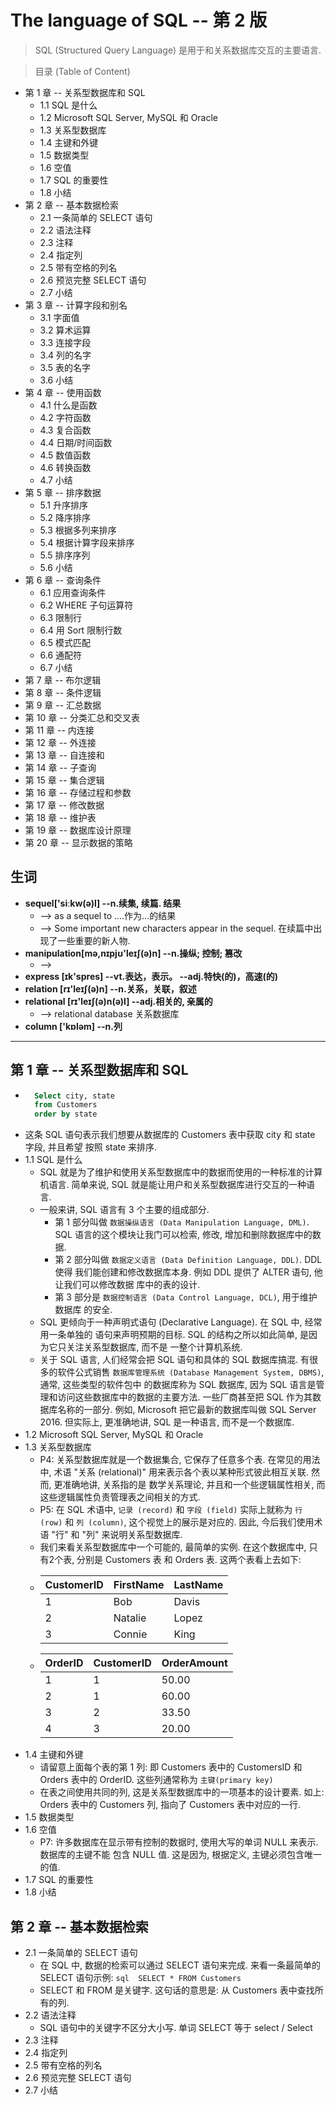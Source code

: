 # The language of SQL -- 第 2 版
> SQL (Structured Query Language) 是用于和关系数据库交互的主要语言.

> 目录 (Table of Content)
- 第 1 章 -- 关系型数据库和 SQL
    + 1.1 SQL 是什么
    + 1.2 Microsoft SQL Server, MySQL 和 Oracle 
    + 1.3 关系型数据库
    + 1.4 主键和外键
    + 1.5 数据类型
    + 1.6 空值
    + 1.7 SQL 的重要性
    + 1.8 小结
- 第 2 章 -- 基本数据检索
    + 2.1 一条简单的 SELECT 语句
    + 2.2 语法注释
    + 2.3 注释
    + 2.4 指定列
    + 2.5 带有空格的列名
    + 2.6 预览完整 SELECT 语句
    + 2.7 小结
- 第 3 章 -- 计算字段和别名
    + 3.1 字面值
    + 3.2 算术运算
    + 3.3 连接字段
    + 3.4 列的名字
    + 3.5 表的名字
    + 3.6 小结
- 第 4 章 -- 使用函数
    + 4.1 什么是函数
    + 4.2 字符函数
    + 4.3 复合函数
    + 4.4 日期/时间函数
    + 4.5 数值函数
    + 4.6 转换函数
    + 4.7 小结
- 第 5 章 -- 排序数据
    + 5.1 升序排序
    + 5.2 降序排序
    + 5.3 根据多列来排序
    + 5.4 根据计算字段来排序
    + 5.5 排序序列
    + 5.6 小结
- 第 6 章 -- 查询条件
    + 6.1 应用查询条件
    + 6.2 WHERE 子句运算符
    + 6.3 限制行
    + 6.4 用 Sort 限制行数
    + 6.5 模式匹配
    + 6.6 通配符
    + 6.7 小结
- 第 7 章 -- 布尔逻辑
- 第 8 章 -- 条件逻辑
- 第 9 章 -- 汇总数据
- 第 10 章 -- 分类汇总和交叉表
- 第 11 章 -- 内连接
- 第 12 章 -- 外连接
- 第 13 章 -- 自连接和
- 第 14 章 -- 子查询
- 第 15 章 -- 集合逻辑
- 第 16 章 -- 存储过程和参数
- 第 17 章 -- 修改数据
- 第 18 章 -- 维护表
- 第 19 章 -- 数据库设计原理
- 第 20 章 -- 显示数据的策略


## 生词
- **sequel['siːkw(ə)l] --n.续集, 续篇. 结果**
    + --> as a sequel to  ....作为...的结果 
    + --> Some important new characters appear in the sequel.
        在续篇中出现了一些重要的新人物.
- **manipulation[mə,nɪpjʊ'leɪʃ(ə)n] --n.操纵; 控制; 篡改**
    + --> 
- **express [ɪk'spres] --vt.表达，表示。 --adj.特快(的)，高速(的)**
- **relation [rɪ'leɪʃ(ə)n] --n.关系，关联，叙述**
- **relational [rɪ'leɪʃ(ə)n(ə)l] --adj.相关的, 亲属的**
    + --> relational database 关系数据库
- **column ['kɒləm] --n.列**
---

## 第 1 章 -- 关系型数据库和 SQL
- ```sql 
    Select city, state
    from Customers
    order by state
  ```
- 这条 SQL 语句表示我们想要从数据库的 Customers 表中获取 city 和 state 字段, 并且希望
  按照 state 来排序.   
- 1.1 SQL 是什么
    + SQL 就是为了维护和使用关系型数据库中的数据而使用的一种标准的计算机语言. 简单来说, 
      SQL 就是能让用户和关系型数据库进行交互的一种语言. 
    + 一般来讲, SQL 语言有 3 个主要的组成部分. 
        - 第 1 部分叫做 `数据操纵语言 (Data Manipulation Language, DML)`. SQL 
          语言的这个模块让我门可以检索, 修改, 增加和删除数据库中的数据. 
        - 第 2 部分叫做 `数据定义语言 (Data Definition Language, DDL)`. DDL 使得
          我们能创建和修改数据库本身. 例如 DDL 提供了 ALTER 语句, 他让我们可以修改数据
          库中的表的设计.
        - 第 3 部分是 `数据控制语言 (Data Control Language, DCL)`, 用于维护数据库
          的安全.  
    + SQL 更倾向于一种声明式语句 (Declarative Language). 在 SQL 中, 经常用一条单独的
      语句来声明预期的目标. SQL 的结构之所以如此简单, 是因为它只关注关系型数据库, 而不是
      一整个计算机系统.
    + 关于 SQL 语言, 人们经常会把 SQL 语句和具体的 SQL 数据库搞混. 有很多的软件公式销售
      `数据库管理系统 (Database Management System, DBMS)`, 通常, 这些类型的软件包中
      的数据库称为 SQL 数据库, 因为 SQL 语言是管理和访问这些数据库中的数据的主要方法. 
      一些厂商甚至把 SQL 作为其数据库名称的一部分. 例如, Microsoft 把它最新的数据库叫做
      SQL Server 2016. 但实际上, 更准确地讲, SQL 是一种语言, 而不是一个数据库. 
- 1.2 Microsoft SQL Server, MySQL 和 Oracle 
- 1.3 关系型数据库
    + P4: 关系型数据库就是一个数据集合, 它保存了任意多个表. 在常见的用法中, 术语 "关系
      (relational)" 用来表示各个表以某种形式彼此相互关联. 然而, 更准确地讲, 关系指的是
      数学关系理论, 并且和一个些逻辑属性相关, 而这些逻辑属性负责管理表之间相关的方式.
    + P5: 在 SQL 术语中, `记录 (record)` 和 `字段 (field)` 实际上就称为 `行 (row)`
      和 `列 (column)`, 这个视觉上的展示是对应的. 因此, 今后我们使用术语 "行" 和 "列" 
      来说明关系型数据库.
    + 我们来看关系型数据库中一个可能的, 最简单的实例. 在这个数据库中, 只有2个表, 分别是
      Customers 表 和 Orders 表. 这两个表看上去如下:  
    + |CustomerID|FirstName|LastName|
      |:---|:---|:---|
      |1|Bob|Davis|  
      |2|Natalie|Lopez|  
      |3|Connie|King| 
    + |OrderID|CustomerID|OrderAmount|
      |:---|:---|:---|
      |1|1|50.00|  
      |2|1|60.00|  
      |3|2|33.50|  
      |4|3|20.00|  
- 1.4 主键和外键
    + 请留意上面每个表的第 1 列: 即 Customers 表中的 CustomersID 和 Orders 表中的 
      OrderID. 这些列通常称为 `主键(primary key)`
    + 在表之间使用共同的列, 这是关系型数据库中的一项基本的设计要素. 如上: Orders 表中的 
      Customers 列, 指向了 Customers 表中对应的一行.  
- 1.5 数据类型
- 1.6 空值
    + P7: 许多数据库在显示带有控制的数据时, 使用大写的单词 NULL 来表示. 数据库的主键不能
      包含 NULL 值. 这是因为, 根据定义, 主键必须包含唯一的值.
- 1.7 SQL 的重要性
- 1.8 小结

## 第 2 章 -- 基本数据检索
- 2.1 一条简单的 SELECT 语句
    + 在 SQL 中, 数据的检索可以通过 SELECT 语句来完成. 来看一条最简单的 SELECT 语句示例:
      ```sql  SELECT * FROM Customers``` 
    + SELECT 和 FROM 是关键字. 这句话的意思是: 从 Customers 表中查找所有的列.  
- 2.2 语法注释
    + SQL 语句中的关键字不区分大小写. 单词 SELECT 等于 select / Select
- 2.3 注释
- 2.4 指定列
- 2.5 带有空格的列名
- 2.6 预览完整 SELECT 语句
- 2.7 小结